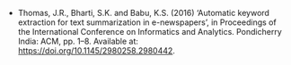 - Thomas, J.R., Bharti, S.K. and Babu, K.S. (2016) ‘Automatic keyword extraction for text summarization in e-newspapers’, in Proceedings of the International Conference on Informatics and Analytics. Pondicherry India: ACM, pp. 1–8. Available at: https://doi.org/10.1145/2980258.2980442.

